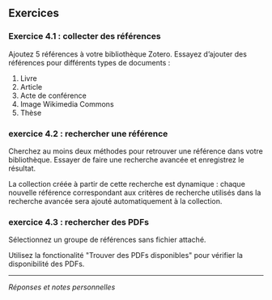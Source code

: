 ##  Exercices

### Exercice 4.1 : collecter des références

Ajoutez 5 références à votre bibliothèque Zotero. Essayez d’ajouter des références pour différents types de documents :

1.	Livre
2.	Article
3.	Acte de conférence
4.	Image Wikimedia Commons
5.	Thèse


### exercice 4.2 : rechercher une référence

Cherchez au moins deux méthodes pour retrouver une référence dans votre bibliothèque.
Essayer de faire une recherche avancée et enregistrez le résultat.

La collection créée à partir de cette recherche est dynamique : chaque nouvelle référence correspondant aux critères de recherche utilisés dans la recherche avancée sera ajouté automatiquement à la collection.

### exercice 4.3 : rechercher des PDFs

Sélectionnez un groupe de références sans fichier attaché.

Utilisez la fonctionalité "Trouver des PDFs disponibles" pour vérifier la disponibilité des PDFs.

---

*Réponses et notes personnelles*
